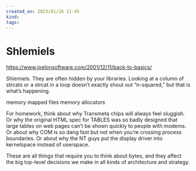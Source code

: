 ```yaml
---
created_on: 2023/01/16 11:45
kind:
tags:
---
```


# Shlemiels

<https://www.joelonsoftware.com/2001/12/11/back-to-basics/>

Shlemiels. They are often hidden by your libraries. Looking at a column of strcats or a strcat in a loop doesn’t exactly shout out “n-squared,” but that is what’s happening.

memory mapped files
memory allocators

For homework, think about why Transmeta chips will always feel sluggish. Or why the original HTML spec for TABLES was so badly designed that large tables on web pages can’t be shown quickly to people with modems. Or about why COM is so dang fast but not when you’re crossing process boundaries. Or about why the NT guys put the display driver into kernelspace instead of userspace.

These are all things that require you to think about bytes, and they affect the big top-level decisions we make in all kinds of architecture and strategy.

